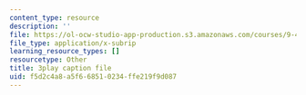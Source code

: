 ```yaml
---
content_type: resource
description: ''
file: https://ol-ocw-studio-app-production.s3.amazonaws.com/courses/9-40-introduction-to-neural-computation-spring-2018/f5d2c4a8a5f668510234ffe219f9d087_5KhcA454er0.srt
file_type: application/x-subrip
learning_resource_types: []
resourcetype: Other
title: 3play caption file
uid: f5d2c4a8-a5f6-6851-0234-ffe219f9d087
---
```

